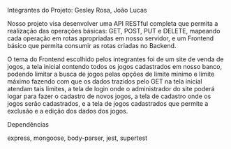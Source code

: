 Integrantes do Projeto: Gesley Rosa, João Lucas 

Nosso projeto visa desenvolver uma API RESTful completa que permita a realização das operações básicas: GET, POST, PUT e DELETE, mapeando cada operação em rotas apropriadas em nosso servidor, e um Frontend básico que permita consumir as rotas criadas no Backend.

O tema do Frontend escolhido pelos integrantes foi de um site de venda de jogos, a tela inicial contendo todos os jogos cadastrados em nosso banco, podendo limitar a busca de jogos pelas opções de limite minimo e limite máximo fazendo com que os dados trazidos pelo GET na tela inicial atendam tais limites, a tela de login onde o administrador do site poderá logar para fazer o cadastro de novos jogos, a tela de cadastro onde os jogos serão cadastrados, e a tela de jogos cadastrados que permite a exclusão e a edição dos dados dos jogos.

Dependências 

express, mongoose, body-parser, jest, supertest
